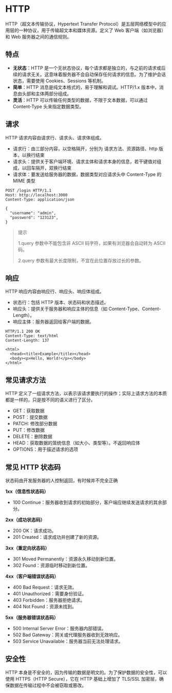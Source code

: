 # HTTP

HTTP（超文本传输协议，Hypertext Transfer Protocol）是五层网络模型中的应用层的一种协议，用于传输超文本和媒体资源。定义了 Web 客户端（如浏览器）和 Web 服务器之间的通信规则。

## 特点

- **无状态**：HTTP 是一个无状态协议，每个请求都是独立的，与之前的请求或后续的请求无关。这意味着服务器不会自动保存任何请求的信息。为了维护会话状态，需要使用 Cookies、Sessions 等机制。
- **简单**：HTTP 消息是纯文本格式的，易于理解和调试。HTTP/1.x 版本中，消息由头部和主体两部分组成。
- **灵活**：HTTP 可以传输任何类型的数据，不限于文本数据，可以通过 Content-Type 头来指定数据类型。

## 请求

HTTP 请求内容由请求行、请求头、请求体组成。

- 请求行：由三部分内容，以空格隔开，分别为 请求方法、资源路径、http 版本，以换行结束
- 请求头：提供关于客户端环境、请求主体和请求本身的信息，若干键值对组成，以回车隔开，双换行结束
- 请求体：要发送给服务器的数据，数据类型对应请求头中 Content-Type 的 MIME 类型

```http
POST /login HTTP/1.1
Host: http://localhost:3000
Content-Type: application/json

{
  "username": "admin",
  "password": "123123",
}
```

> 提示
>
> 1.query 参数中不能包含非 ASCII 码字符，如果有浏览器会自动转为 ASCII 码。
>
> 2.query 参数有最大长度限制，不宜在此位置存放过长的参数。

## 响应

HTTP 响应内容由响应行、响应头、响应体组成。

- 状态行：包括 HTTP 版本、状态码和状态描述。
- 响应头：提供关于服务器和响应主体的信息（如 Content-Type、Content-Length）。
- 响应主体：服务器返回给客户端的数据。

```http
HTTP/1.1 200 OK
Content-Type: text/html
Content-Length: 137

<html>
  <head><title>Example</title></head>
  <body><p>Hello, World!</p></body>
</html>
```

## 常见请求方法

HTTP 定义了一组请求方法，以表示该请求要执行的操作；实际上请求方法的本质都是一样的，只是按不同的语义进行了区分。

- GET：获取数据
- POST：提交数据
- PATCH: 修改部分数据
- PUT：修改数据
- DELETE：删除数据
- HEAD：获取数据的笼统信息（如大小、类型等）。不返回响应体
- OPTIONS：用于描述请求的选项

## 常见 HTTP 状态码

状态码由开发服务器的人控制返回，有时候并不完全正确

**1xx（信息性状态码）**

- 100 Continue：服务器收到请求的初始部分，客户端应继续发送请求的其余部分。

**2xx（成功状态码）**

- 200 OK：请求成功。
- 201 Created：请求成功并创建了新的资源。

**3xx（重定向状态码）**

- 301 Moved Permanently：资源永久移动到新位置。
- 302 Found：资源临时移动到新位置。

**4xx（客户端错误状态码）**

- 400 Bad Request：请求无效。
- 401 Unauthorized：需要身份验证。
- 403 Forbidden：服务器拒绝请求。
- 404 Not Found：资源未找到。

**5xx（服务器错误状态码）**

- 500 Internal Server Error：服务器内部错误。
- 502 Bad Gateway：网关或代理服务器收到无效响应。
- 503 Service Unavailable：服务器当前无法处理请求。

## 安全性

HTTP 本身是不安全的，因为传输的数据是明文的。为了保护数据的安全性，可以使用 HTTPS（HTTP Secure），它在 HTTP 基础上增加了 TLS/SSL 加密层，确保数据在传输过程中不会被窃取或篡改。
